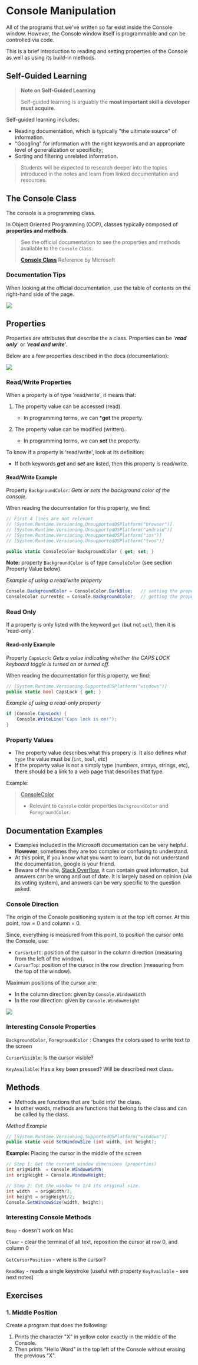 # Console Manipulation

All of the programs that we've written so far exist inside the Console window. However, the Console window itself is programmable and can be controlled via code.

This is a brief introduction to reading and setting properties of the Console as well as using its build-in methods.


## Self-Guided Learning

> **Note on Self-Guided Learning**
> 
> Self-guided learning is arguably the **most important skill a developer must acquire**.

Self-guided learning includes:

- Reading documentation, which is typically "the ultimate source" of information.
- "Googling" for information with the right keywords and an appropriate level of generalization or specificity;
- Sorting and filtering unrelated information. 

> Students will be expected to research deeper into the topics introduced in the notes and learn from linked documentation and resources.


##  The Console Class 

The console is a programming class.

In Object Oriented Programming (OOP), classes typically composed of **properties and methods**.

> See the official documentation to see the properties and methods available to the `Console` class.
> 
> **[Console Class](https://learn.microsoft.com/en-us/dotnet/api/system.console?view=net-7.0)** Reference by Microsoft


### Documentation Tips

When looking at the official documentation, use the table of contents on the right-hand side of the page.

![](../Images/31_console_documentation_toc.png)

## Properties

Properties are attributes that describe the a class. Properties can be '***read only***' or '***read and write***'.

Below are a few properties described in the docs (documentation):

![](../Images/31_console_documentation_properties.png)


### Read/Write Properties

When a property is of type 'read/write', it means that:

1. The property value can be accessed (read).
	- In programming terms, we can ***get** the property.

2. The property value can be modified (written).
	- In programming terms, we can ***set*** the property.

To know if a property is 'read/write', look at its definition:
- If both keywords ***get*** and ***set*** are listed, then this property is read/write.

#### Read/Write Example

Property `BackgroundColor`: *Gets or sets the background color of the console.*

When reading the documentation for this property, we find:

```csharp
// First 4 lines are not relevant
// [System.Runtime.Versioning.UnsupportedOSPlatform("browser")]
// [System.Runtime.Versioning.UnsupportedOSPlatform("android")]
// [System.Runtime.Versioning.UnsupportedOSPlatform("ios")]
// [System.Runtime.Versioning.UnsupportedOSPlatform("tvos")]

public static ConsoleColor BackgroundColor { get; set; }
 ```

**Note:** property `BackgroundColor` is of type `ConsoleColor` (see section Property Value below).

*Example of using a read/write property*

```csharp
Console.BackgroundColor = ConsoleColor.DarkBlue;   // setting the property
ConsoleColor currentBc = Console.BackgroundColor;  // getting the property
```

### Read Only

If a property is only listed with the keyword `get` (but not `set`), then it is 'read-only'.

#### Read-only Example

Property `CapsLock`: *Gets a value indicating whether the CAPS LOCK keyboard toggle is turned on or turned off.*

When reading the documentation for this property, we find:
```csharp
// [System.Runtime.Versioning.SupportedOSPlatform("windows")]
public static bool CapsLock { get; }
```

*Example of using a read-only property*

```csharp
if (Console.CapsLock) {
	Console.WriteLine("Caps lock is on!");
}
```


### Property Values

* The property value describes what this propery is.  It also defines what `type` the value must be (`int`, `bool`, *etc*)
* If the property value is not a simply type (numbers, arrays, strings, etc), there should be a link to a web page that describes that type.

Example:

> [ConsoleColor](https://docs.microsoft.com/en-us/dotnet/api/system.consolecolor?view=net-6.0)
> - Relevant to `Console` color properties `BackgroundColor` and `ForegroundColor`.


## Documentation Examples

* Examples included in the Microsoft documentation can be very helpful.  **However**, sometimes they are too complex or confusing to understand.
* At this point, if you know what you want to learn, but do not understand the documentation, google is your friend.
* Beware of the site, [Stack Overflow](https://stackoverflow.com/), it can contain great information, but answers can be wrong and out of date. It is largely based on opinion (via its voting system), and answers can be very specific to the question asked.


### Console Direction

The origin of the Console positioning system is at the top left corner. At this point, row = 0 and column = 0.

Since, everything is measured from this point, to position the cursor onto the Console, use:

-  `CursorLeft`: position of the cursor in the column direction (measuring from the left of the window).
- `CursorTop`: position of the cursor in the row direction (measuring from the top of the window).

Maximum positions of the cursor are:

- In the column direction: given by `Console.WindowWidth`
- In the row direction: given by `Console.WindowHeight`

![](../Images/31_console_coordinates.png)


### Interesting Console Properties

 `BackgroundColor`, `ForegroundColor` : Changes the colors used to write text to the screen

 `CursorVisible`: Is the cursor visible?

 `KeyAvailable`: Has a key been pressed? Will be described next class.


## Methods

- Methods are functions that are 'build into' the class.
- In other words, methods are functions that belong to the class and can be called by the class.

*Method Example*

```csharp
// [System.Runtime.Versioning.SupportedOSPlatform("windows")]
public static void SetWindowSize (int width, int height);
```

**Example:** Placing the cursor in the middle of the screen

```csharp
// Step 1: Get the current window dimensions (properties)
int origWidth  = Console.WindowWidth;
int origHeight = Console.WindowHeight;

// Step 2: Cut the window to 1/4 its original size.
int width  = origWidth/2;
int height = origHeight/2;
Console.SetWindowSize(width, height);
```


### Interesting Console Methods

`Beep` - doesn't work on Mac

`Clear` - clear the terminal of all text, reposition the cursor at row 0, and column 0

`GetCursorPosition` - where is the cursor?

`ReadKey` - reads a single keystroke (useful with property `KeyAvailable` - see next notes)


## Exercises

### 1. Middle Position

Create a program that does the following:
1. Prints the character "X" in yellow color exactly in the middle of the Console.
2. Then prints "Hello Word" in the top left of the Console without erasing the previous "X".

